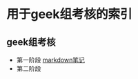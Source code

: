 # 用于geek组考核的索引  
## geek组考核
* 第一阶段
[markdown笔记](https://github.com/KAnchor218/geek/blob/main/Markdown%E7%AC%94%E8%AE%B0.md)
* 第二阶段
